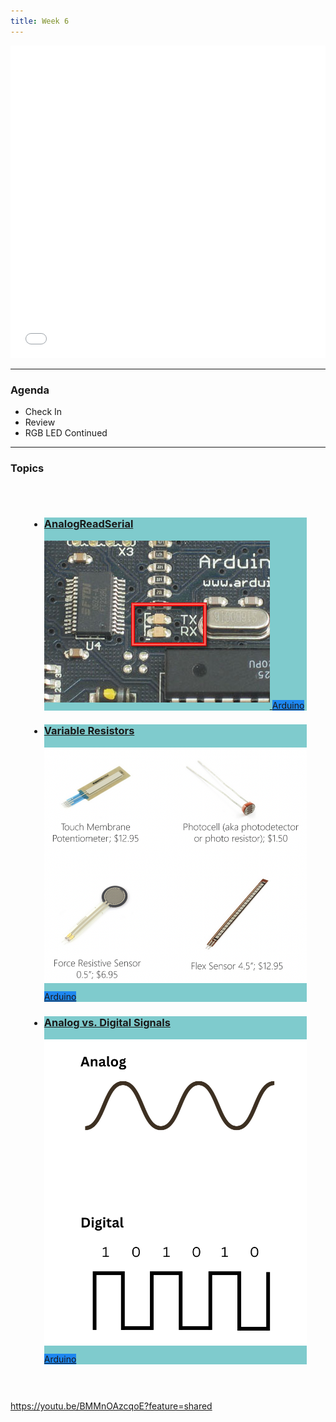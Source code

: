 ```yaml
---
title: Week 6
---
```


<section class="slides_section">
<embed type="text/html" src="slides/week6/index.html" width="100%" height="500px" />
</section>

---

### Agenda

- Check In
- Review
- RGB LED Continued
 
---

### Topics

<div class="uk-margin" style="padding: 30px;">
<ul class="uk-child-width-1-3@m uk-child-width-1-4@l uk-child-width-1-2@s uk-grid-small uk-grid-match" uk-grid="masonry: pack">

<li>
<div>
<a href="https://www.arduino.cc/en/Tutorial/BuiltInExamples/AnalogReadSerial">
<div class="uk-card-small uk-card-default uk-card-body uk-box-shadow-xlarge" style="background: #7fcbcd">
<div class="uk-card-small uk-card-default uk-card-body uk-box-shadow-xlarge">
<h3 class="cardtitle">AnalogReadSerial</h3>
<div style="display: inline">
<img src="./weeks/week6/images/serial.jpg" alt="" style="padding-bottom: 10px" uk-image />
<span class="uk-label" style="background-color: #1e87f0">Arduino</span>
</div>
</div>
</a>
</div>
</div>
</li>

<li>
<div>
<a href="https://makeabilitylab.github.io/physcomp/electronics/variable-resistors.html">
<div class="uk-card-small uk-card-default uk-card-body uk-box-shadow-xlarge" style="background: #7fcbcd">
<div class="uk-card-small uk-card-default uk-card-body uk-box-shadow-xlarge">
<h3 class="cardtitle">Variable Resistors</h3>
<div style="display: inline">
<img src="./weeks/week6/images/variable.png" alt="" style="padding-bottom: 10px" uk-image />
<span class="uk-label" style="background-color: #1e87f0">Arduino</span>
</div>
</div>
</a>
</div>
</div>
</li>

<li>
<div>
<a href="https://youtu.be/BMMnOAzcqoE?feature=shared">
<div class="uk-card-small uk-card-default uk-card-body uk-box-shadow-xlarge" style="background: #7fcbcd">
<div class="uk-card-small uk-card-default uk-card-body uk-box-shadow-xlarge">
<h3 class="cardtitle">Analog vs. Digital Signals</h3>
<div style="display: inline">
<img src="./slides/week6/images/analog.png" alt="" style="padding-bottom: 10px" uk-image />
<span class="uk-label" style="background-color: #1e87f0">Arduino</span>
</div>
</div>
</a>
</div>
</div>
</li>

</ul>
</div>

https://youtu.be/BMMnOAzcqoE?feature=shared
